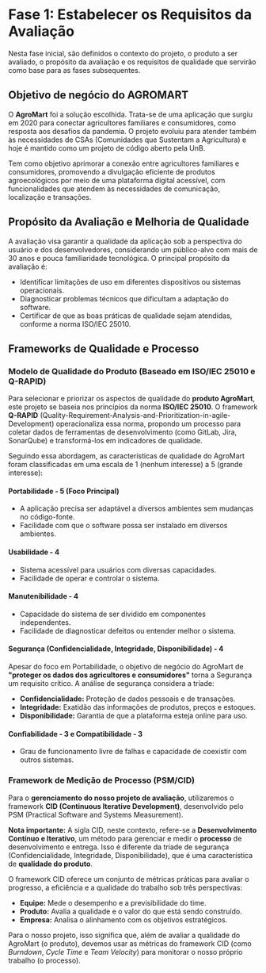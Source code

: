 # Fase 1: Estabelecer os Requisitos da Avaliação

Nesta fase inicial, são definidos o contexto do projeto, o produto a ser avaliado, o propósito da avaliação e os requisitos de qualidade que servirão como base para as fases subsequentes.

## Objetivo de negócio do AGROMART

O **AgroMart** foi a solução escolhida. Trata-se de uma aplicação que surgiu em 2020 para conectar agricultores familiares e consumidores, como resposta aos desafios da pandemia. O projeto evoluiu para atender também às necessidades de CSAs (Comunidades que Sustentam a Agricultura) e hoje é mantido como um projeto de código aberto pela UnB.

Tem como objetivo aprimorar a conexão entre agricultores familiares e consumidores, promovendo a divulgação eficiente de produtos agroecológicos por meio de uma plataforma digital acessível, com funcionalidades que atendem às necessidades de comunicação, localização e transações.

## Propósito da Avaliação e Melhoria de Qualidade

A avaliação visa garantir a qualidade da aplicação sob a perspectiva do usuário e dos desenvolvedores, considerando um público-alvo com mais de 30 anos e pouca familiaridade tecnológica. O principal propósito da avaliação é:

- Identificar limitações de uso em diferentes dispositivos ou sistemas operacionais.
- Diagnosticar problemas técnicos que dificultam a adaptação do software.
- Certificar de que as boas práticas de qualidade sejam atendidas, conforme a norma ISO/IEC 25010.

## Frameworks de Qualidade e Processo

### Modelo de Qualidade do Produto (Baseado em ISO/IEC 25010 e Q-RAPID)

Para selecionar e priorizar os aspectos de qualidade do **produto AgroMart**, este projeto se baseia nos princípios da norma **ISO/IEC 25010**. O framework **Q-RAPID** (Quality-Requirement-Analysis-and-Prioritization-in-agile-Development) operacionaliza essa norma, propondo um processo para coletar dados de ferramentas de desenvolvimento (como GitLab, Jira, SonarQube) e transformá-los em indicadores de qualidade.

Seguindo essa abordagem, as características de qualidade do AgroMart foram classificadas em uma escala de 1 (nenhum interesse) a 5 (grande interesse):

#### Portabilidade - 5 (Foco Principal)
- A aplicação precisa ser adaptável a diversos ambientes sem mudanças no código-fonte.
- Facilidade com que o software possa ser instalado em diversos ambientes.

#### Usabilidade - 4
- Sistema acessível para usuários com diversas capacidades.
- Facilidade de operar e controlar o sistema.

#### Manutenibilidade - 4
- Capacidade do sistema de ser dividido em componentes independentes.
- Facilidade de diagnosticar defeitos ou entender melhor o sistema.

#### Segurança (Confidencialidade, Integridade, Disponibilidade) - 4
Apesar do foco em Portabilidade, o objetivo de negócio do AgroMart de **"proteger os dados dos agricultores e consumidores"** torna a Segurança um requisito crítico. A análise de segurança considera a tríade:
- **Confidencialidade:** Proteção de dados pessoais e de transações.
- **Integridade:** Exatidão das informações de produtos, preços e estoques.
- **Disponibilidade:** Garantia de que a plataforma esteja online para uso.

#### Confiabilidade - 3 e Compatibilidade - 3
- Grau de funcionamento livre de falhas e capacidade de coexistir com outros sistemas.

### Framework de Medição de Processo (PSM/CID)

Para o **gerenciamento do nosso projeto de avaliação**, utilizaremos o framework **CID (Continuous Iterative Development)**, desenvolvido pelo PSM (Practical Software and Systems Measurement).

**Nota importante:** A sigla CID, neste contexto, refere-se a **Desenvolvimento Contínuo e Iterativo**, um método para gerenciar e medir o **processo** de desenvolvimento e entrega. Isso é diferente da tríade de segurança (Confidencialidade, Integridade, Disponibilidade), que é uma característica de **qualidade do produto**.

O framework CID oferece um conjunto de métricas práticas para avaliar o progresso, a eficiência e a qualidade do trabalho sob três perspectivas:

- **Equipe:** Mede o desempenho e a previsibilidade do time.
- **Produto:** Avalia a qualidade e o valor do que está sendo construído.
- **Empresa:** Analisa o alinhamento com os objetivos estratégicos.

Para o nosso projeto, isso significa que, além de avaliar a qualidade do AgroMart (o produto), devemos usar as métricas do framework CID (como *Burndown*, *Cycle Time* e *Team Velocity*) para monitorar o nosso próprio trabalho (o processo).